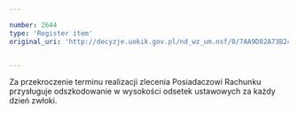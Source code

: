 ```yaml
---

number: 2644
type: 'Register item'
original_uri: 'http://decyzje.uokik.gov.pl/nd_wz_um.nsf/0/7AA9D82A73B24E56C125792E0041E56D?OpenDocument'


---
```


Za przekroczenie terminu realizacji zlecenia Posiadaczowi Rachunku przysługuje odszkodowanie w wysokości odsetek ustawowych za każdy dzień zwłoki.
